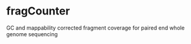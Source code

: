 # fragCounter
GC and mappability corrected fragment coverage for paired end whole genome sequencing
